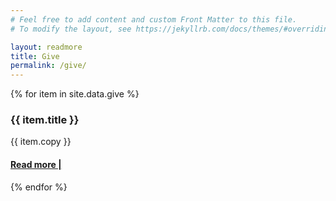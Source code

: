 ```yaml
---
# Feel free to add content and custom Front Matter to this file.
# To modify the layout, see https://jekyllrb.com/docs/themes/#overriding-theme-defaults

layout: readmore
title: Give
permalink: /give/
---
```


<head>
    <meta charset="UTF-8" />
    <meta name="viewport" content="width=device-width, initial-scale=1.0">
    <link rel="stylesheet" type="text/css" href="../css/readmore-styles.css" />
</head>

<body id="give-body">
    <div id="wrapper">
        <div class="right-border-box" id="give-border-box">
            <div id="do-page-section">
                {% for item in site.data.give %}
                <div id="do-item">
                    <div class="yay">
                        <div class="do-title">
                            <h3>{{ item.title }}</h3>
                        </div>
                        <div class="do-info">
                            <p>{{ item.copy }}</p>
                            <a href="{{ item.url }}"><h4>Read more |</h4></a>
                        </div>
                    </div>
                </div>
                {% endfor %}
            </div>
        </div>
    </div>
</body>